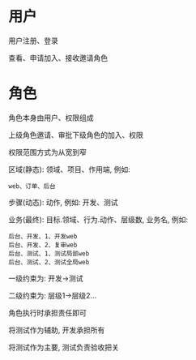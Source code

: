 # 用户

用户注册、登录

查看、申请加入、接收邀请角色

# 角色

角色本身由用户、权限组成

上级角色邀请、审批下级角色的加入、权限

权限范围方式为从宽到窄

区域(静态): 领域、项目、作用端, 例如: 

```
web、订单、后台
```

步骤(动态): 动作, 例如: 开发、测试

业务(最终): 目标.领域、行为.动作、层级数, 业务名, 例如: 

```
后台、开发、1、开发web
后台、开发、2、复审web
后台、测试、1、测试局部web
后台、测试、2、测试全局web
```

一级约束为: 开发->测试

二级约束为: 层级1->层级2...



角色执行时承担责任即可

将测试作为辅助, 开发承担所有

将测试作为主要, 测试负责验收把关